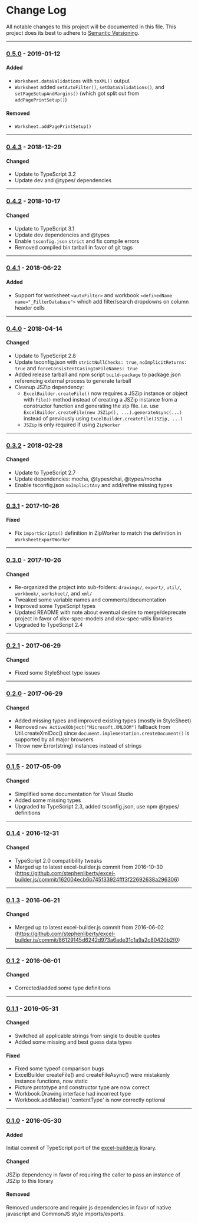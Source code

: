 ﻿# Change Log
All notable changes to this project will be documented in this file.
This project does its best to adhere to [Semantic Versioning](http://semver.org/).


--------
### [0.5.0](N/A) - 2019-01-12
#### Added
* `Worksheet.dataValidations` with `toXML()` output
* `Worksheet` added `setAutoFilter()`, `setDataValidations()`, and `setPageSetupAndMargins()` (which got split out from `addPagePrintSetup()`)

#### Removed
* `Worksheet.addPagePrintSetup()`


--------
### [0.4.3](https://github.com/TeamworkGuy2/excel-builder-ts/commit/a9edc537d38c6e705e0aad42ec3edbbd18ddd36a) - 2018-12-29
#### Changed
* Update to TypeScript 3.2
* Update dev and @types/ dependencies


--------
### [0.4.2](https://github.com/TeamworkGuy2/excel-builder-ts/commit/698bc9cdfdeb9fdda47e6569a7714918b95e9ca3) - 2018-10-17
#### Changed
* Update to TypeScript 3.1
* Update dev dependencies and @types
* Enable `tsconfig.json` `strict` and fix compile errors
* Removed compiled bin tarball in favor of git tags


--------
### [0.4.1](https://github.com/TeamworkGuy2/excel-builder-ts/commit/41e334ce51bf376b53f4a7eee86efcffe6835bc7) - 2018-06-22
#### Added
* Support for worksheet `<autoFilter>` and workbook `<definedName name="_FilterDatabase">` which add filter/search dropdowns on column header cells


--------
### [0.4.0](https://github.com/TeamworkGuy2/excel-builder-ts/commit/42ade4c544f9c9d5810a25b17262467a1a83ccd6) - 2018-04-14
#### Changed
* Update to TypeScript 2.8
* Update tsconfig.json with `strictNullChecks: true`, `noImplicitReturns: true` and `forceConsistentCasingInFileNames: true`
* Added release tarball and npm script `build-package` to package.json referencing external process to generate tarball
* Cleanup JSZip dependency:
  * `ExcelBuilder.createFile()` now requires a JSZip instance or object with `file()` method instead of creating a JSZip instance from a constructor function and generating the zip file. i.e. use `ExcelBuilder.createFile(new JSZip(), ...).generateAsync(...)` instead of previously using `ExcelBuilder.createFile(JSZip, ...)`
  * `JSZip` is only required if using `ZipWorker`


--------
### [0.3.2](https://github.com/TeamworkGuy2/excel-builder-ts/commit/ce1061e1897a1b369c97a2d70d3da05510926b20) - 2018-02-28
#### Changed
* Update to TypeScript 2.7
* Update dependencies: mocha, @types/chai, @types/mocha
* Enable tsconfig.json `noImplicitAny` and add/refine missing types


--------
### [0.3.1](https://github.com/TeamworkGuy2/excel-builder-ts/commit/aae03a4578b41d6eef08af6d3908c875e6c5e4fc) - 2017-10-26
#### Fixed
* Fix `importScripts()` definition in ZipWorker to match the definition in `WorksheetExportWorker`


--------
### [0.3.0](https://github.com/TeamworkGuy2/excel-builder-ts/commit/eb4f2bb801e30a9549c34b1873d8dc545fcccb97) - 2017-10-26
#### Changed
* Re-organized the project into sub-folders: `drawings/`, `export/`, `util/`, `workbook/`, `worksheet/`, and `xml/`
* Tweaked some variable names and comments/documentation
* Improved some TypeScript types
* Updated README with note about eventual desire to merge/deprecate project in favor of xlsx-spec-models and xlsx-spec-utils libraries
* Upgraded to TypeScript 2.4


--------
### [0.2.1](https://github.com/TeamworkGuy2/excel-builder-ts/commit/da98cefcb04335ecd7387510aceae8b397bb9082) - 2017-06-29
#### Changed
* Fixed some StyleSheet type issues


--------
### [0.2.0](https://github.com/TeamworkGuy2/excel-builder-ts/commit/f8e4a5b0a06ca8c26154441b6b81ed7e0746b903) - 2017-06-29
#### Changed
* Added missing types and improved existing types (mostly in StyleSheet)
* Removed `new ActiveXObject("Microsoft.XMLDOM")` fallback from Util.createXmlDoc() since `document.implementation.createDocument()` is supported by all major browsers
* Throw new Error(string) instances instead of strings


--------
### [0.1.5](https://github.com/TeamworkGuy2/excel-builder-ts/commit/108cb24fdee9553c379e67c70abfc2bf92a74687) - 2017-05-09
#### Changed
* Simplified some documentation for Visual Studio
* Added some missing types
* Upgraded to TypeScript 2.3, added tsconfig.json, use npm @types/ definitions


--------
### [0.1.4](https://github.com/TeamworkGuy2/excel-builder-ts/commit/2aa41518ff614d1fa9e7e5e71326aace53cbe367) - 2016-12-31
#### Changed
* TypeScript 2.0 compatibility tweaks
* Merged up to latest excel-builder.js commit from 2016-10-30 (https://github.com/stephenliberty/excel-builder.js/commit/162004ecb6b745f33924fff3f22692638a296306)


--------
### [0.1.3](https://github.com/TeamworkGuy2/excel-builder-ts/commit/393f0edbe9189e49a2df9cd842a504af5401f569) - 2016-06-21
#### Changed
* Merged up to latest excel-builder.js commit from 2016-06-02 (https://github.com/stephenliberty/excel-builder.js/commit/86129145d6242d973a6ade31c1a9a2c80420b2f0)


--------
### [0.1.2](https://github.com/TeamworkGuy2/excel-builder-ts/commit/bf2bbb96b52e8a5dc6fb8156533abd74e9b05e59) - 2016-06-01
#### Changed
* Corrected/added some type definitions


--------
### [0.1.1](https://github.com/TeamworkGuy2/excel-builder-ts/commit/c0d76ebed850b73aeb7eed4c52830f27e1df7bae) - 2016-05-31
#### Changed
* Switched all applicable strings from single to double quotes
* Added some missing and best guess data types

#### Fixed
* Fixed some typeof comparison bugs
* ExcelBuilder createFile() and createFileAsync() were mistakenly instance functions, now static
* Picture prototype and constructor type are now correct
* Workbook.Drawing interface had incorrect type
* Workbook.addMedia() 'contentType' is now correctly optional


--------
### [0.1.0](https://github.com/TeamworkGuy2/excel-builder-ts/commit/67ec7eedbcb88d43ac4ad1c02130183c8b8126ef) - 2016-05-30
#### Added
Initial commit of TypeScript port of the [excel-builder.js](https://github.com/stephenliberty/excel-builder.js) library.

#### Changed
JSZip dependency in favor of requiring the caller to pass an instance of JSZip to this library

#### Removed
Removed underscore and require.js dependencies in favor of native javascript and CommonJS style imports/exports.